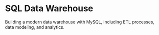 # SQL Data Warehouse
Building a modern data warehouse with MySQL, including ETL processes, data modeling, and analytics.

